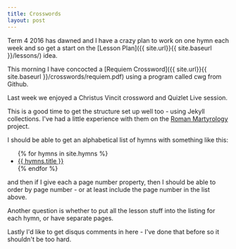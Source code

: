 ```yaml
---
title: Crosswords
layout: post
---
```


Term 4 2016 has dawned and I have a crazy plan to work on one hymn each week and so get a start on the [Lesson Plan]({{ site.url}}{{ site.baseurl }}/lessons/) idea.

This morning I have concocted a [Requiem Crossword]({{ site.url}}{{ site.baseurl }}/crosswords/requiem.pdf) using a program called cwg from Github.

Last week we enjoyed a Christus Vincit crossword and Quizlet Live session.

This is a good time to get the structure set up well too - using Jekyll collections.  I've had a little experience with them on the [Roman Martyrology](http://www.brandt.id.au/roman-martyrology) project.

I should be able to get an alphabetical list of hymns with something like this:

<ul>
{% for hymns in site.hymns %}
<li><a href="{{ site.url }}{{ site.baseurl }}{{ hymns.url }}">{{ hymns.title }}</a>
</li>
{% endfor %}
</ul>

and then if I give each a page number property, then I should be able to order by page number - or at least include the page number in the list above.

Another question is whether to put all the lesson stuff into the listing for each hymn, or have separate pages.

Lastly I'd like to get disqus comments in here - I've done that before so it shouldn't be too hard.



